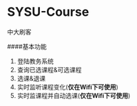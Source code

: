 # SYSU-Course
中大刷客

####基本功能
1. 登陆教务系统
2. 查询已选课程&可选课程
3. 选课&退课
4. 实时监听课程变化(**仅在Wifi下可使用**)
5. 实时监课程并自动选课(**仅在Wifi下可使用**)
